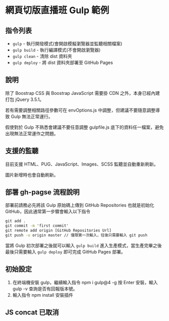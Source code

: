 # 網頁切版直播班 Gulp 範例

## 指令列表

- `gulp` - 執行開發模式(會開啟模擬瀏覽器並監聽相關檔案)
- `gulp build` - 執行編譯模式(不會開啟瀏覽器)
- `gulp clean` - 清除 dist 資料夾
- `gulp deploy` - 將 dist 資料夾部署至 GitHub Pages

## 說明

除了 Boostrap CSS 與 Boostrap JavaScript 需要掛 CDN 之外，本身已經內建打包 jQuery 3.5.1。

若有需要調整相關路徑參數可在 envOptions.js 中調整，但建議不要隨意調整導致 Gulp 無法正常運行。

假使對於 Gulp 不熟悉會建議不要任意調整 gulpfile.js 底下的資料任一檔案，避免出現無法正常運作之問題。

## 支援的監聽

目前支援 HTML、PUG、JavaScript、Images、SCSS 監聽並自動重新刷新。

圖片新增時也會自動刷新。

## 部署 gh-pagse 流程說明

部署前請務必先將該 Gulp 原始碼上傳到 GitHub Repositories 也就是初始化 GitHub，因此通常第一步驟會輸入以下指令

```cmd
git add .
git commit -m 'first commit'
git remote add origin [GitHub Repositories Url]
git push -u origin master // 僅限第一次輸入，往後只需要輸入 git push
```

當將 Gulp 初次部署之後就可以輸入 `gulp build` 進入生產模式，當生產完畢之後最後只需要輸入 `gulp deploy` 即可完成 GitHub Pages 部署。


## 初始設定
1. 在終端機安裝 gulp，繼續輸入指令 npm i gulp@4 -g 按 Enter 安裝，輸入 gulp -v 查詢是否有回報版本號。
2. 輸入指令 npm install 安裝插件

## JS concat 已取消